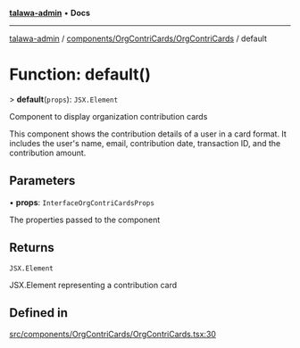 [**talawa-admin**](../../../../README.md) • **Docs**

***

[talawa-admin](../../../../modules.md) / [components/OrgContriCards/OrgContriCards](../README.md) / default

# Function: default()

\> **default**(`props`): `JSX.Element`

Component to display organization contribution cards

This component shows the contribution details of a user in a card format. It includes
the user's name, email, contribution date, transaction ID, and the contribution amount.

## Parameters

• **props**: `InterfaceOrgContriCardsProps`

The properties passed to the component

## Returns

`JSX.Element`

JSX.Element representing a contribution card

## Defined in

[src/components/OrgContriCards/OrgContriCards.tsx:30](https://github.com/PalisadoesFoundation/talawa-admin/blob/ec91a82db6f7a7a061fbb4ea9639f2bff335faa5/src/components/OrgContriCards/OrgContriCards.tsx#L30)
